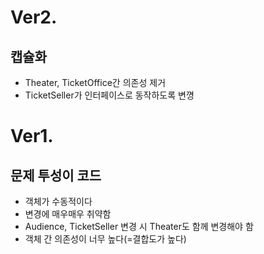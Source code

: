 # Ver2.
## 캡슐화
- Theater, TicketOffice간 의존성 제거
- TicketSeller가 인터페이스로 동작하도록 변꼉

# Ver1.

## 문제 투성이 코드
- 객체가 수동적이다
- 변경에 매우매우 취약함
- Audience, TicketSeller 변경 시  Theater도 함께 변경해야 함
- 객체 간 의존성이 너무 높다(=결합도가 높다)